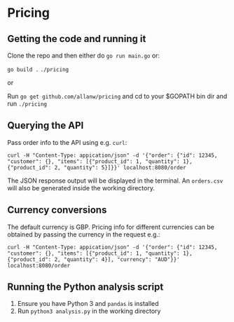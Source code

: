 # Pricing

## Getting the code and running it

Clone the repo and then either do `go run main.go` or: 

`go build .`
`./pricing`

or

Run `go get github.com/allanw/pricing` and cd to your $GOPATH bin dir and run `./pricing`

## Querying the API

Pass order info to the API using e.g. `curl`:

`curl -H "Content-Type: appication/json" -d '{"order": {"id": 12345, "customer": {}, "items": [{"product_id": 1, "quantity": 1}, {"product_id": 2, "quantity": 5}]}}' localhost:8080/order`

The JSON response output will be displayed in the terminal. An `orders.csv` will also be generated inside the working directory.

## Currency conversions

The default currency is GBP. Pricing info for different currencies can be obtained by passing the currency in the request e.g.:

`curl -H "Content-Type: appication/json" -d '{"order": {"id": 12345, "customer": {}, "items": [{"product_id": 1, "quantity": 1}, {"product_id": 2, "quantity": 4}], "currency": "AUD"}}' localhost:8080/order`

## Running the Python analysis script

1. Ensure you have Python 3 and `pandas` is installed
2. Run `python3 analysis.py` in the working directory
